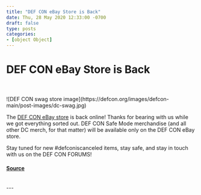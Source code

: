 ```yaml
---
title: "DEF CON eBay Store is Back"
date: Thu, 28 May 2020 12:33:00 -0700
draft: false
type: posts
categories: 
- [object Object]
---
```

# DEF CON eBay Store is Back

<br/>

<br/>
![DEF CON swag store image](https://defcon.org/images/defcon-main/post-images/dc-swag.jpg)  

The [DEF CON eBay store](https://www.ebay.com/str/defconcommunications) is back online! Thanks for bearing with us while we got everything sorted out. DEF CON Safe Mode merchandise (and all other DC merch, for that matter) will be available only on the DEF CON eBay store.  
  
Stay tuned for new #defconiscanceled items, stay safe, and stay in touch with us on the DEF CON FORUMS!

#### [Source](https://www.ebay.com/str/defconcommunications)

<br/>
---
